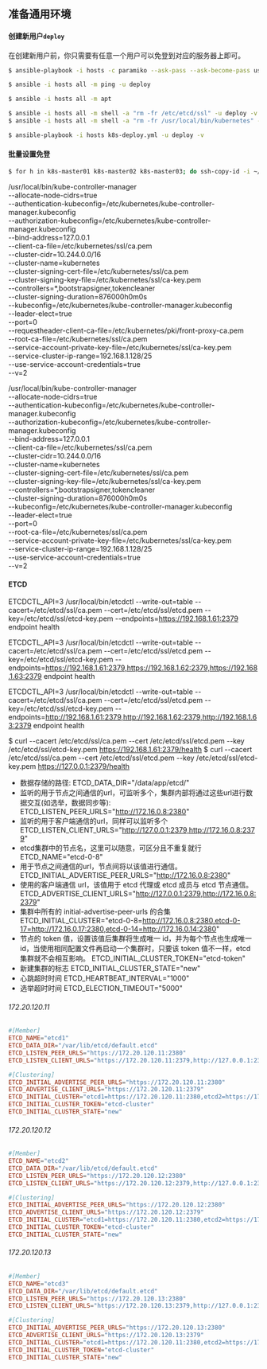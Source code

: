 ## 准备通用环境

#### 创建新用户`deploy`

在创建新用户前，你只需要有任意一个用户可以免登到对应的服务器上即可。

```bash
$ ansible-playbook -i hosts -c paramiko --ask-pass --ask-become-pass user-deploy.yml -v

$ ansible -i hosts all -m ping -u deploy

$ ansible -i hosts all -m apt 
```


```bash
$ ansible -i hosts all -m shell -a "rm -fr /etc/etcd/ssl" -u deploy -v --become
$ ansible -i hosts all -m shell -a "rm -fr /usr/local/bin/kubernetes" -u deploy -v --become

$ ansible-playbook -i hosts k8s-deploy.yml -u deploy -v
```


#### 批量设置免登

```bash
$ for h in k8s-master01 k8s-master02 k8s-master03; do ssh-copy-id -i ~/.ssh/id_rsa.pub james@$h; done
```



/usr/local/bin/kube-controller-manager \
    --allocate-node-cidrs=true \
    --authentication-kubeconfig=/etc/kubernetes/kube-controller-manager.kubeconfig \
    --authorization-kubeconfig=/etc/kubernetes/kube-controller-manager.kubeconfig \
    --bind-address=127.0.0.1 \
    --client-ca-file=/etc/kubernetes/ssl/ca.pem \
    --cluster-cidr=10.244.0.0/16 \
    --cluster-name=kubernetes \
    --cluster-signing-cert-file=/etc/kubernetes/ssl/ca.pem \
    --cluster-signing-key-file=/etc/kubernetes/ssl/ca-key.pem \
    --controllers=*,bootstrapsigner,tokencleaner \
    --cluster-signing-duration=876000h0m0s \
    --kubeconfig=/etc/kubernetes/kube-controller-manager.kubeconfig \
    --leader-elect=true \
    --port=0 \
    --requestheader-client-ca-file=/etc/kubernetes/pki/front-proxy-ca.pem \
    --root-ca-file=/etc/kubernetes/ssl/ca.pem \
    --service-account-private-key-file=/etc/kubernetes/ssl/ca-key.pem \
    --service-cluster-ip-range=192.168.1.128/25 \
    --use-service-account-credentials=true \
    --v=2

/usr/local/bin/kube-controller-manager \
    --allocate-node-cidrs=true \
    --authentication-kubeconfig=/etc/kubernetes/kube-controller-manager.kubeconfig \
    --authorization-kubeconfig=/etc/kubernetes/kube-controller-manager.kubeconfig \
    --bind-address=127.0.0.1 \
    --client-ca-file=/etc/kubernetes/ssl/ca.pem \
    --cluster-cidr=10.244.0.0/16 \
    --cluster-name=kubernetes \
    --cluster-signing-cert-file=/etc/kubernetes/ssl/ca.pem \
    --cluster-signing-key-file=/etc/kubernetes/ssl/ca-key.pem \
    --controllers=*,bootstrapsigner,tokencleaner \
    --cluster-signing-duration=876000h0m0s \
    --kubeconfig=/etc/kubernetes/kube-controller-manager.kubeconfig \
    --leader-elect=true \
    --port=0 \
    --root-ca-file=/etc/kubernetes/ssl/ca.pem \
    --service-account-private-key-file=/etc/kubernetes/ssl/ca-key.pem \
    --service-cluster-ip-range=192.168.1.128/25 \
    --use-service-account-credentials=true \
    --v=2

#### ETCD

ETCDCTL_API=3 /usr/local/bin/etcdctl --write-out=table --cacert=/etc/etcd/ssl/ca.pem --cert=/etc/etcd/ssl/etcd.pem --key=/etc/etcd/ssl/etcd-key.pem --endpoints=https://192.168.1.61:2379 endpoint health

ETCDCTL_API=3 /usr/local/bin/etcdctl --write-out=table --cacert=/etc/etcd/ssl/ca.pem --cert=/etc/etcd/ssl/etcd.pem --key=/etc/etcd/ssl/etcd-key.pem --endpoints=https://192.168.1.61:2379,https://192.168.1.62:2379,https://192.168.1.63:2379 endpoint health

ETCDCTL_API=3 /usr/local/bin/etcdctl --write-out=table --cacert=/etc/etcd/ssl/ca.pem --cert=/etc/etcd/ssl/etcd.pem --key=/etc/etcd/ssl/etcd-key.pem --endpoints=http://192.168.1.61:2379,http://192.168.1.62:2379,http://192.168.1.63:2379 endpoint health



$ curl --cacert /etc/etcd/ssl/ca.pem --cert /etc/etcd/ssl/etcd.pem --key /etc/etcd/ssl/etcd-key.pem https://192.168.1.61:2379/health
$ curl --cacert /etc/etcd/ssl/ca.pem --cert /etc/etcd/ssl/etcd.pem --key /etc/etcd/ssl/etcd-key.pem https://127.0.0.1:2379/health


- 数据存储的路径: 
    ETCD_DATA_DIR="/data/app/etcd/"
- 监听的用于节点之间通信的url，可监听多个，集群内部将通过这些url进行数据交互(如选举，数据同步等): 
    ETCD_LISTEN_PEER_URLS="http://172.16.0.8:2380"
- 监听的用于客户端通信的url，同样可以监听多个
    ETCD_LISTEN_CLIENT_URLS="http://127.0.0.1:2379,http://172.16.0.8:2379"
- etcd集群中的节点名，这里可以随意，可区分且不重复就行
    ETCD_NAME="etcd-0-8"
- 用于节点之间通信的url，节点间将以该值进行通信。
    ETCD_INITIAL_ADVERTISE_PEER_URLS="http://172.16.0.8:2380"
- 使用的客户端通信 url，该值用于 etcd 代理或 etcd 成员与 etcd 节点通信。
    ETCD_ADVERTISE_CLIENT_URLS="http://127.0.0.1:2379,http://172.16.0.8:2379"
- 集群中所有的 initial-advertise-peer-urls 的合集
    ETCD_INITIAL_CLUSTER="etcd-0-8=http://172.16.0.8:2380,etcd-0-17=http://172.16.0.17:2380,etcd-0-14=http://172.16.0.14:2380"
- 节点的 token 值，设置该值后集群将生成唯一 id，并为每个节点也生成唯一 id，当使用相同配置文件再启动一个集群时，只要该 token 值不一样，etcd 集群就不会相互影响。
    ETCD_INITIAL_CLUSTER_TOKEN="etcd-token"
- 新建集群的标志
    ETCD_INITIAL_CLUSTER_STATE="new"
- 心跳超时时间
    ETCD_HEARTBEAT_INTERVAL="1000"
- 选举超时时间
    ETCD_ELECTION_TIMEOUT="5000"

###### 172.20.120.11

```conf
#[Member]
ETCD_NAME="etcd1"
ETCD_DATA_DIR="/var/lib/etcd/default.etcd"
ETCD_LISTEN_PEER_URLS="https://172.20.120.11:2380"
ETCD_LISTEN_CLIENT_URLS="https://172.20.120.11:2379,http://127.0.0.1:2379"

#[Clustering]
ETCD_INITIAL_ADVERTISE_PEER_URLS="https://172.20.120.11:2380"
ETCD_ADVERTISE_CLIENT_URLS="https://172.20.120.11:2379"
ETCD_INITIAL_CLUSTER="etcd1=https://172.20.120.11:2380,etcd2=https://172.20.120.12:2380,etcd3=https://172.20.120.13:2380"
ETCD_INITIAL_CLUSTER_TOKEN="etcd-cluster"
ETCD_INITIAL_CLUSTER_STATE="new"
```

###### 172.20.120.12

```conf
#[Member]
ETCD_NAME="etcd2"
ETCD_DATA_DIR="/var/lib/etcd/default.etcd"
ETCD_LISTEN_PEER_URLS="https://172.20.120.12:2380"
ETCD_LISTEN_CLIENT_URLS="https://172.20.120.12:2379,http://127.0.0.1:2379"

#[Clustering]
ETCD_INITIAL_ADVERTISE_PEER_URLS="https://172.20.120.12:2380"
ETCD_ADVERTISE_CLIENT_URLS="https://172.20.120.12:2379"
ETCD_INITIAL_CLUSTER="etcd1=https://172.20.120.11:2380,etcd2=https://172.20.120.12:2380,etcd3=https://172.20.120.13:2380"
ETCD_INITIAL_CLUSTER_TOKEN="etcd-cluster"
ETCD_INITIAL_CLUSTER_STATE="new"
```


###### 172.20.120.13

```conf
#[Member]
ETCD_NAME="etcd3"
ETCD_DATA_DIR="/var/lib/etcd/default.etcd"
ETCD_LISTEN_PEER_URLS="https://172.20.120.13:2380"
ETCD_LISTEN_CLIENT_URLS="https://172.20.120.13:2379,http://127.0.0.1:2379"

#[Clustering]
ETCD_INITIAL_ADVERTISE_PEER_URLS="https://172.20.120.13:2380"
ETCD_ADVERTISE_CLIENT_URLS="https://172.20.120.13:2379"
ETCD_INITIAL_CLUSTER="etcd1=https://172.20.120.11:2380,etcd2=https://172.20.120.12:2380,etcd3=https://172.20.120.13:2380"
ETCD_INITIAL_CLUSTER_TOKEN="etcd-cluster"
ETCD_INITIAL_CLUSTER_STATE="new"
```

